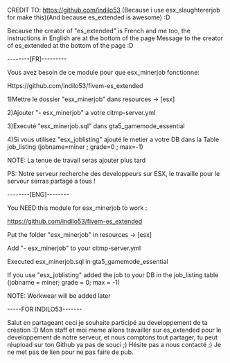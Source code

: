 CREDIT TO: https://github.com/indilo53 (Because i use esx_slaughtererjob for make this)(And because es_extended is awesome) :D

Because the creator of "es_extended" is French and me too, the instructions in English are at the bottom of the page
Message to the creator of es_extended at the bottom of the page :D




--------[FR]---------

Vous avez besoin de ce module pour que esx_minerjob fonctionne:

Https://github.com/indilo53/fivem-es_extended



1)Mettre le dossier "esx_minerjob" dans resources -> [esx]

2)Ajouter "- esx_minerjob" a votre citmp-server.yml

3)Executé "esx_minerjob.sql" dans gta5_gamemode_essential

4)Si vous utilisez "esx_joblisting" ajouté le metier a votre DB dans la Table job_listing (jobname=miner ; grade=0 ; max=-1)

NOTE: La tenue de travail seras ajouter plus tard

PS: Notre serveur recherche des developpeurs sur ESX, le travaille pour le serveur serras partagé a tous !




--------[ENG]--------

You NEED this module for esx_minerjob to work :

https://github.com/indilo53/fivem-es_extended



Put the folder "esx_minerjob" in resources -> [esx]

Add "- esx_minerjob" to your citmp-server.yml

Executed esx_minerjob.sql in gta5_gamemode_essential

If you use "esx_joblisting" added the job to your DB in the job_listing table (jobname = miner; grade = 0; max = -1)

NOTE: Workwear will be added later




-----FOR INDILO53-------

Salut en partageant ceci je souhaite participé au developpement de ta création :D Mon staff et moi meme allons travailler sur es_extended pour le developpement de notre serveur, et nous comptons tout partager, tu peut réupload sur ton Github ya pas de souci ;) Hésite pas a nous contacté ;) Je ne met pas de lien pour ne pas faire de pub.
